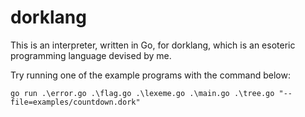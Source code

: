 # dorklang

This is an interpreter, written in Go, for dorklang, which is an esoteric programming language devised by me.

Try running one of the example programs with the command below:

```
go run .\error.go .\flag.go .\lexeme.go .\main.go .\tree.go "--file=examples/countdown.dork"
```